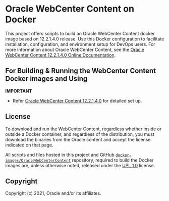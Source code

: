 # Oracle WebCenter Content on Docker

This project offers scripts to build an Oracle WebCenter Content docker image based on 12.2.1.4.0 release. Use this Docker configuration to facilitate installation, configuration, and environment setup for DevOps users. For more information about Oracle WebCenter Content, see the [Oracle WebCenter Content 12.2.1.4.0 Online Documentation](https://docs.oracle.com/en/middleware/webcenter/content/12.2.1.4/index.html).

## For Building & Running the WebCenter Content Docker images and Using

**IMPORTANT**
- Refer [Oracle WebCenter Content 12.2.1.4.0](dockerfiles/README.MD) for detailed set up.

## License
To download and run the WebCenter Content, regardless whether inside or outside a Docker container, and regardless of the distribution, you must download the binaries from the Oracle content and accept the license indicated on that page.

All scripts and files hosted in this project and GitHub [`docker-images/OracleWebCenterContent`](./) repository, required to build the Docker images are, unless otherwise noted, released under the [UPL 1.0](https://oss.oracle.com/licenses/upl/) license.

## Copyright
Copyright (c) 2021, Oracle and/or its affiliates.

